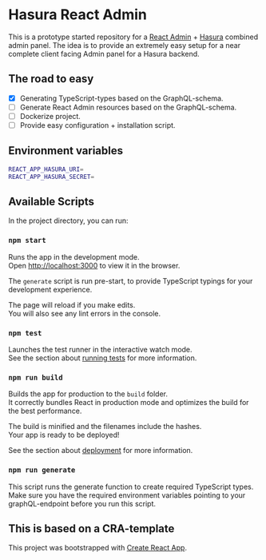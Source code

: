 # Hasura React Admin

This is a prototype started repository for a [React Admin](https://marmelab.com/react-admin/) + [Hasura](https://hasura.io) combined admin panel. The idea is to provide an extremely easy setup for a near complete client facing Admin panel for a Hasura backend.

## The road to easy

- [x] Generating TypeScript-types based on the GraphQL-schema.
- [ ] Generate React Admin resources based on the GraphQL-schema.
- [ ] Dockerize project.
- [ ] Provide easy configuration + installation script.

## Environment variables

```bash
REACT_APP_HASURA_URI=
REACT_APP_HASURA_SECRET=

```

## Available Scripts

In the project directory, you can run:

### `npm start`

Runs the app in the development mode.\
Open [http://localhost:3000](http://localhost:3000) to view it in the browser.

The `generate` script is run pre-start, to provide TypeScript typings for your development experience.

The page will reload if you make edits.\
You will also see any lint errors in the console.

### `npm test`

Launches the test runner in the interactive watch mode.\
See the section about [running tests](https://facebook.github.io/create-react-app/docs/running-tests) for more information.

### `npm run build`

Builds the app for production to the `build` folder.\
It correctly bundles React in production mode and optimizes the build for the best performance.

The build is minified and the filenames include the hashes.\
Your app is ready to be deployed!

See the section about [deployment](https://facebook.github.io/create-react-app/docs/deployment) for more information.

### `npm run generate`

This script runs the generate function to create required TypeScript types. Make sure you have the required environment variables pointing to your graphQL-endpoint before you run this script.

## This is based on a CRA-template

This project was bootstrapped with [Create React App](https://github.com/facebook/create-react-app).
